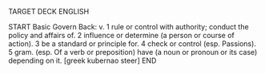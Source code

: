 TARGET DECK
ENGLISH

START
Basic
Govern
Back: v. 1 rule or control with authority; conduct the policy and affairs of. 2 influence or determine (a person or course of action). 3 be a standard or principle for. 4 check or control (esp. Passions). 5 gram. (esp. Of a verb or preposition) have (a noun or pronoun or its case) depending on it. [greek kubernao steer]
END
